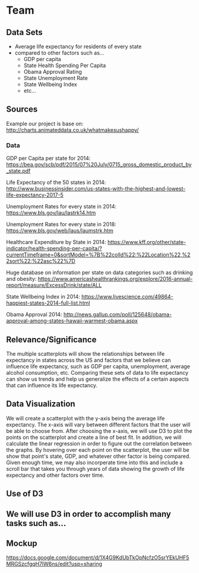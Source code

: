 # Team <INSERT TEAM NAME>
  
## Data Sets
- Average life expectancy for residents of every state
- compared to other factors such as...
  - GDP per capita
  - State Health Spending Per Capita 
  - Obama Approval Rating 
  - State Unemployment Rate 
  - State Wellbeing Index 
  - etc...

## Sources
Example our project is base on:
http://charts.animateddata.co.uk/whatmakesushappy/

### Data
GDP per Capita per state for 2014:
https://bea.gov/scb/pdf/2015/07%20July/0715_gross_domestic_product_by_state.pdf

Life Expectancy of the 50 states in 2014:
http://www.businessinsider.com/us-states-with-the-highest-and-lowest-life-expectancy-2017-5

Unemployment Rates for every state in 2014: 
https://www.bls.gov/lau/lastrk14.htm

Unemployment Rates for every state in 2018:
https://www.bls.gov/web/laus/laumstrk.htm

Healthcare Expenditure by State in 2014:
https://www.kff.org/other/state-indicator/health-spending-per-capita/?currentTimeframe=0&sortModel=%7B%22colId%22:%22Location%22,%22sort%22:%22asc%22%7D

Huge database on information per state on data categories such as drinking and obesity:
https://www.americashealthrankings.org/explore/2016-annual-report/measure/ExcessDrink/state/ALL

State Wellbeing Index in 2014:
https://www.livescience.com/49864-happiest-states-2014-full-list.html

Obama Approval 2014:
http://news.gallup.com/poll/125648/obama-approval-among-states-hawaii-warmest-obama.aspx

## Relevance/Significance
The multiple scatterplots will show the relationships between life expectancy in states across the US and factors that we believe can influence life expectancy, such as GDP per capita, unemployment, average alcohol consumption, etc. Comparing these  sets of data to life expectancy can show us trends and help us generalize the effects of a certain aspects that can influence its life expectancy.

## Data Visualization
We will create a scatterplot with the y-axis being the average life expectancy. The x-axis will vary between different factors that the user will be able to choose from. After choosing the x-axis, we will use D3 to plot the points on the scatterplot and create a line of best fit. In addition, we will calculate the linear regression in order to figure out the correlation between the graphs. By hovering over each point on the scatterplot, the user will be show that point's state, GDP, and whatever other factor is being compared. Given enough time, we may also incorperate time into this and include a scroll bar that takes you through years of data showing the growth of life expectancy and other factors over time.

## Use of D3

We will use D3 in order to accomplish many tasks such as...
  - 

## Mockup

https://docs.google.com/document/d/1X4G9KdUbTkOpNcfzO5srYEkUHF5MRGSzcfgqH7lW6ns/edit?usp=sharing
